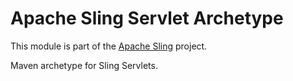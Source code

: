 # Apache Sling Servlet Archetype

This module is part of the [Apache Sling](https://sling.apache.org) project.

Maven archetype for Sling Servlets.
